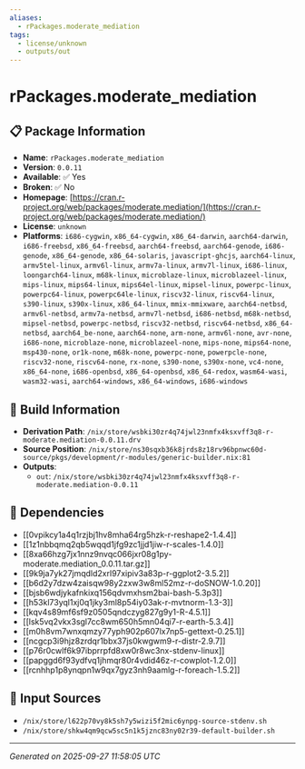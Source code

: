 ```yaml
---
aliases:
  - rPackages.moderate_mediation
tags:
  - license/unknown
  - outputs/out
---
```


# rPackages.moderate_mediation

## 📋 Package Information

- **Name**: `rPackages.moderate_mediation`
- **Version**: `0.0.11`
- **Available**: ✅ Yes
- **Broken**: ✅ No
- **Homepage**: [https://cran.r-project.org/web/packages/moderate.mediation/](https://cran.r-project.org/web/packages/moderate.mediation/)
- **License**: `unknown`
- **Platforms**: `i686-cygwin`, `x86_64-cygwin`, `x86_64-darwin`, `aarch64-darwin`, `i686-freebsd`, `x86_64-freebsd`, `aarch64-freebsd`, `aarch64-genode`, `i686-genode`, `x86_64-genode`, `x86_64-solaris`, `javascript-ghcjs`, `aarch64-linux`, `armv5tel-linux`, `armv6l-linux`, `armv7a-linux`, `armv7l-linux`, `i686-linux`, `loongarch64-linux`, `m68k-linux`, `microblaze-linux`, `microblazeel-linux`, `mips-linux`, `mips64-linux`, `mips64el-linux`, `mipsel-linux`, `powerpc-linux`, `powerpc64-linux`, `powerpc64le-linux`, `riscv32-linux`, `riscv64-linux`, `s390-linux`, `s390x-linux`, `x86_64-linux`, `mmix-mmixware`, `aarch64-netbsd`, `armv6l-netbsd`, `armv7a-netbsd`, `armv7l-netbsd`, `i686-netbsd`, `m68k-netbsd`, `mipsel-netbsd`, `powerpc-netbsd`, `riscv32-netbsd`, `riscv64-netbsd`, `x86_64-netbsd`, `aarch64_be-none`, `aarch64-none`, `arm-none`, `armv6l-none`, `avr-none`, `i686-none`, `microblaze-none`, `microblazeel-none`, `mips-none`, `mips64-none`, `msp430-none`, `or1k-none`, `m68k-none`, `powerpc-none`, `powerpcle-none`, `riscv32-none`, `riscv64-none`, `rx-none`, `s390-none`, `s390x-none`, `vc4-none`, `x86_64-none`, `i686-openbsd`, `x86_64-openbsd`, `x86_64-redox`, `wasm64-wasi`, `wasm32-wasi`, `aarch64-windows`, `x86_64-windows`, `i686-windows`

## 🔧 Build Information

- **Derivation Path**: `/nix/store/wsbki30zr4q74jwl23nmfx4ksxvff3q8-r-moderate.mediation-0.0.11.drv`
- **Source Position**: `/nix/store/ns30sqxb36k8jrds8z18rv96bpnwc60d-source/pkgs/development/r-modules/generic-builder.nix:81`
- **Outputs**:
  - `out`:  `/nix/store/wsbki30zr4q74jwl23nmfx4ksxvff3q8-r-moderate.mediation-0.0.11`

## 🔗 Dependencies

- [[0vpikcy1a4q1rzjbj1hv8mha64rg5hzk-r-reshape2-1.4.4]]
- [[1z1nbbqmq2qb5wqqd1jfg9zc1jjd1jiw-r-scales-1.4.0]]
- [[8xa66hzg7jx1nnz9nvqc066jxr08g1py-moderate.mediation_0.0.11.tar.gz]]
- [[9k9ja7yk27jmqdld2xrl97xipiv3a83p-r-ggplot2-3.5.2]]
- [[b6d2y7dzw4zaisqw98y2zxw3w8ml52mz-r-doSNOW-1.0.20]]
- [[bjsb6wdjykafnkixq156qdvmxhsm2bai-bash-5.3p3]]
- [[h53kl73yql1xj0q1jky3ml8p54iy03ak-r-mvtnorm-1.3-3]]
- [[kqv4s89mf6sf9z0505qndczyg827g9y1-R-4.5.1]]
- [[lsk5vq2vkx3sgl7cc8wm650h5mn04qi7-r-earth-5.3.4]]
- [[m0h8vm7wnxqmzy77yph902p607lx7np5-gettext-0.25.1]]
- [[ncgcp3i9hjz8zrdqr1bbx37js0kwgwm9-r-distr-2.9.7]]
- [[p76r0cwlf6k97ibprrpfd8xw0r8wc3nx-stdenv-linux]]
- [[papggd6f93ydfvq1jhmqr80r4vdid46z-r-cowplot-1.2.0]]
- [[rcnhhp1p8ynqpn1w9qx7gyz3nh9aamlg-r-foreach-1.5.2]]

## 📁 Input Sources

- `/nix/store/l622p70vy8k5sh7y5wizi5f2mic6ynpg-source-stdenv.sh`
- `/nix/store/shkw4qm9qcw5sc5n1k5jznc83ny02r39-default-builder.sh`

---
*Generated on 2025-09-27 11:58:05 UTC*
